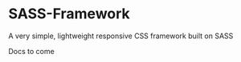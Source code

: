 SASS-Framework
==============

A very simple, lightweight responsive CSS framework built on SASS

Docs to come
